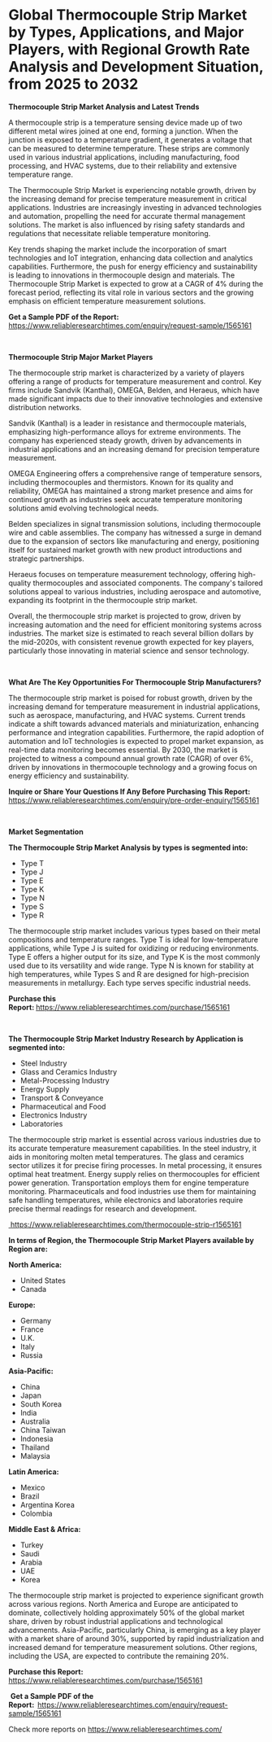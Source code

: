 <p><h1>Global Thermocouple Strip Market by Types, Applications, and Major Players, with Regional Growth Rate Analysis and Development Situation, from 2025 to 2032</h1></p><p><strong>Thermocouple Strip Market Analysis and Latest Trends</strong></p>
<p><p>A thermocouple strip is a temperature sensing device made up of two different metal wires joined at one end, forming a junction. When the junction is exposed to a temperature gradient, it generates a voltage that can be measured to determine temperature. These strips are commonly used in various industrial applications, including manufacturing, food processing, and HVAC systems, due to their reliability and extensive temperature range.</p><p>The Thermocouple Strip Market is experiencing notable growth, driven by the increasing demand for precise temperature measurement in critical applications. Industries are increasingly investing in advanced technologies and automation, propelling the need for accurate thermal management solutions. The market is also influenced by rising safety standards and regulations that necessitate reliable temperature monitoring.</p><p>Key trends shaping the market include the incorporation of smart technologies and IoT integration, enhancing data collection and analytics capabilities. Furthermore, the push for energy efficiency and sustainability is leading to innovations in thermocouple design and materials. The Thermocouple Strip Market is expected to grow at a CAGR of 4% during the forecast period, reflecting its vital role in various sectors and the growing emphasis on efficient temperature measurement solutions.</p></p>
<p><strong>Get a Sample PDF of the Report:&nbsp;</strong> <a href="https://www.reliableresearchtimes.com/enquiry/request-sample/1565161?utm_campaign=3063&utm_medium=2&utm_source=Github&utm_content=ia&utm_term=06042025&utm_id=thermocouple-strip">https://www.reliableresearchtimes.com/enquiry/request-sample/1565161</a></p>
<p>&nbsp;</p>
<p><strong>Thermocouple Strip Major Market Players</strong></p>
<p><p>The thermocouple strip market is characterized by a variety of players offering a range of products for temperature measurement and control. Key firms include Sandvik (Kanthal), OMEGA, Belden, and Heraeus, which have made significant impacts due to their innovative technologies and extensive distribution networks.</p><p>Sandvik (Kanthal) is a leader in resistance and thermocouple materials, emphasizing high-performance alloys for extreme environments. The company has experienced steady growth, driven by advancements in industrial applications and an increasing demand for precision temperature measurement.</p><p>OMEGA Engineering offers a comprehensive range of temperature sensors, including thermocouples and thermistors. Known for its quality and reliability, OMEGA has maintained a strong market presence and aims for continued growth as industries seek accurate temperature monitoring solutions amid evolving technological needs.</p><p>Belden specializes in signal transmission solutions, including thermocouple wire and cable assemblies. The company has witnessed a surge in demand due to the expansion of sectors like manufacturing and energy, positioning itself for sustained market growth with new product introductions and strategic partnerships.</p><p>Heraeus focuses on temperature measurement technology, offering high-quality thermocouples and associated components. The company's tailored solutions appeal to various industries, including aerospace and automotive, expanding its footprint in the thermocouple strip market.</p><p>Overall, the thermocouple strip market is projected to grow, driven by increasing automation and the need for efficient monitoring systems across industries. The market size is estimated to reach several billion dollars by the mid-2020s, with consistent revenue growth expected for key players, particularly those innovating in material science and sensor technology.</p></p>
<p>&nbsp;</p>
<p><strong>What Are The Key Opportunities For Thermocouple Strip Manufacturers?</strong></p>
<p><p>The thermocouple strip market is poised for robust growth, driven by the increasing demand for temperature measurement in industrial applications, such as aerospace, manufacturing, and HVAC systems. Current trends indicate a shift towards advanced materials and miniaturization, enhancing performance and integration capabilities. Furthermore, the rapid adoption of automation and IoT technologies is expected to propel market expansion, as real-time data monitoring becomes essential. By 2030, the market is projected to witness a compound annual growth rate (CAGR) of over 6%, driven by innovations in thermocouple technology and a growing focus on energy efficiency and sustainability.</p></p>
<p><strong>Inquire or Share Your Questions If Any Before Purchasing This Report:</strong> <a href="https://www.reliableresearchtimes.com/enquiry/pre-order-enquiry/1565161?utm_campaign=3063&utm_medium=2&utm_source=Github&utm_content=ia&utm_term=06042025&utm_id=thermocouple-strip">https://www.reliableresearchtimes.com/enquiry/pre-order-enquiry/1565161</a></p>
<p>&nbsp;</p>
<p><strong>Market Segmentation</strong></p>
<p><strong>The Thermocouple Strip Market Analysis by types is segmented into:</strong></p>
<p><ul><li>Type T</li><li>Type J</li><li>Type E</li><li>Type K</li><li>Type N</li><li>Type S</li><li>Type R</li></ul></p>
<p><p>The thermocouple strip market includes various types based on their metal compositions and temperature ranges. Type T is ideal for low-temperature applications, while Type J is suited for oxidizing or reducing environments. Type E offers a higher output for its size, and Type K is the most commonly used due to its versatility and wide range. Type N is known for stability at high temperatures, while Types S and R are designed for high-precision measurements in metallurgy. Each type serves specific industrial needs.</p></p>
<p><strong>Purchase this Report:&nbsp;</strong><a href="https://www.reliableresearchtimes.com/purchase/1565161?utm_campaign=3063&utm_medium=2&utm_source=Github&utm_content=ia&utm_term=06042025&utm_id=thermocouple-strip">https://www.reliableresearchtimes.com/purchase/1565161</a></p>
<p>&nbsp;</p>
<p><strong>The Thermocouple Strip Market Industry Research by Application is segmented into:</strong></p>
<p><ul><li>Steel Industry</li><li>Glass and Ceramics Industry</li><li>Metal-Processing Industry</li><li>Energy Supply</li><li>Transport & Conveyance</li><li>Pharmaceutical and Food</li><li>Electronics Industry</li><li>Laboratories</li></ul></p>
<p><p>The thermocouple strip market is essential across various industries due to its accurate temperature measurement capabilities. In the steel industry, it aids in monitoring molten metal temperatures. The glass and ceramics sector utilizes it for precise firing processes. In metal processing, it ensures optimal heat treatment. Energy supply relies on thermocouples for efficient power generation. Transportation employs them for engine temperature monitoring. Pharmaceuticals and food industries use them for maintaining safe handling temperatures, while electronics and laboratories require precise thermal readings for research and development.</p></p>
<p><a href="https://www.reliableresearchtimes.com/thermocouple-strip-r1565161?utm_campaign=3063&utm_medium=2&utm_source=Github&utm_content=ia&utm_term=06042025&utm_id=thermocouple-strip">&nbsp;https://www.reliableresearchtimes.com/thermocouple-strip-r1565161</a></p>
<p><strong>In terms of Region, the Thermocouple Strip Market Players available by Region are:</strong></p>
<p>
    <p> <strong> North America: </strong>
        <ul>
            <li>United States</li>
            <li>Canada</li>
        </ul>
        </p> 
    <p> <strong> Europe: </strong>
        <ul>
            <li>Germany</li>
            <li>France</li>
            <li>U.K.</li>
            <li>Italy</li>
            <li>Russia</li>
        </ul>
        </p> 
    <p> <strong> Asia-Pacific: </strong>
        <ul>
            <li>China</li>
            <li>Japan</li>
            <li>South Korea</li>
            <li>India</li>
            <li>Australia</li>
            <li>China Taiwan</li>
            <li>Indonesia</li>
            <li>Thailand</li>
            <li>Malaysia</li>
        </ul>
        </p> 
    <p> <strong> Latin America: </strong>
        <ul>
            <li>Mexico</li>
            <li>Brazil</li>
            <li>Argentina Korea</li>
            <li>Colombia</li>
        </ul>
        </p> 
    <p> <strong> Middle East & Africa: </strong>
        <ul>
            <li>Turkey</li>
            <li>Saudi</li>
            <li>Arabia</li>
            <li>UAE</li>
            <li>Korea</li>
        </ul>
    </p>
    </p>
<p><p>The thermocouple strip market is projected to experience significant growth across various regions. North America and Europe are anticipated to dominate, collectively holding approximately 50% of the global market share, driven by robust industrial applications and technological advancements. Asia-Pacific, particularly China, is emerging as a key player with a market share of around 30%, supported by rapid industrialization and increased demand for temperature measurement solutions. Other regions, including the USA, are expected to contribute the remaining 20%.</p></p>
<p><strong>Purchase this Report: </strong><a href="https://www.reliableresearchtimes.com/purchase/1565161?utm_campaign=3063&utm_medium=2&utm_source=Github&utm_content=ia&utm_term=06042025&utm_id=thermocouple-strip">https://www.reliableresearchtimes.com/purchase/1565161</a></p>
<p>&nbsp;<strong>Get a Sample PDF of the Report:&nbsp;&nbsp;</strong><a href="https://www.reliableresearchtimes.com/enquiry/request-sample/1565161?utm_campaign=3063&utm_medium=2&utm_source=Github&utm_content=ia&utm_term=06042025&utm_id=thermocouple-strip">https://www.reliableresearchtimes.com/enquiry/request-sample/1565161</a></p>
<p><strong></strong></p>
<p>Check more reports on <a href="https://www.reliableresearchtimes.com/?utm_campaign=3063&utm_medium=2&utm_source=Github&utm_content=ia&utm_term=06042025&utm_id=thermocouple-strip">https://www.reliableresearchtimes.com/</a></p>